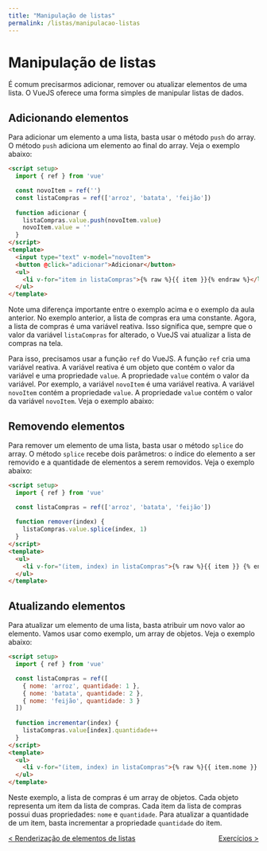 ```yaml
---
title: "Manipulação de listas"
permalink: /listas/manipulacao-listas
---
```


# Manipulação de listas

É comum precisarmos adicionar, remover ou atualizar elementos de uma lista. O VueJS oferece uma forma simples de manipular listas de dados.

## Adicionando elementos

Para adicionar um elemento a uma lista, basta usar o método `push` do array. O método `push` adiciona um elemento ao final do array. Veja o exemplo abaixo:

```html
<script setup>
  import { ref } from 'vue'

  const novoItem = ref('')
  const listaCompras = ref(['arroz', 'batata', 'feijão'])
  
  function adicionar {
    listaCompras.value.push(novoItem.value)
    novoItem.value = ''
  }
</script>
<template>
  <input type="text" v-model="novoItem">
  <button @click="adicionar">Adicionar</button>
  <ul>
    <li v-for="item in listaCompras">{% raw %}{{ item }}{% endraw %}</li>
  </ul>
</template>
```

Note uma diferença importante entre o exemplo acima e o exemplo da aula anterior. No exemplo anterior, a lista de compras era uma constante. Agora, a lista de compras é uma variável reativa. Isso significa que, sempre que o valor da variável `listaCompras` for alterado, o VueJS vai atualizar a lista de compras na tela.

Para isso, precisamos usar a função `ref` do VueJS. A função `ref` cria uma variável reativa. A variável reativa é um objeto que contém o valor da variável e uma propriedade `value`. A propriedade `value` contém o valor da variável. Por exemplo, a variável `novoItem` é uma variável reativa. A variável `novoItem` contém a propriedade `value`. A propriedade `value` contém o valor da variável `novoItem`. Veja o exemplo abaixo:

## Removendo elementos

Para remover um elemento de uma lista, basta usar o método `splice` do array. O método `splice` recebe dois parâmetros: o índice do elemento a ser removido e a quantidade de elementos a serem removidos. Veja o exemplo abaixo:

```html
<script setup>
  import { ref } from 'vue'

  const listaCompras = ref(['arroz', 'batata', 'feijão'])
  
  function remover(index) {
    listaCompras.value.splice(index, 1)
  }
</script>
<template>
  <ul>
    <li v-for="(item, index) in listaCompras">{% raw %}{{ item }} {% endraw %}<button @click="remover(index)">Remover</button></li>
  </ul>
</template>
```

## Atualizando elementos

Para atualizar um elemento de uma lista, basta atribuir um novo valor ao elemento. Vamos usar como exemplo, um array de objetos. Veja o exemplo abaixo:

```html
<script setup>
  import { ref } from 'vue'

  const listaCompras = ref([
    { nome: 'arroz', quantidade: 1 },
    { nome: 'batata', quantidade: 2 },
    { nome: 'feijão', quantidade: 3 }
  ])
  
  function incrementar(index) {
    listaCompras.value[index].quantidade++
  }
</script>
<template>
  <ul>
    <li v-for="(item, index) in listaCompras">{% raw %}{{ item.nome }} - {{ item.quantidade }} {% endraw %}<button @click="incrementar(index)">Incrementar</button></li>
  </ul>
</template>
```

Neste exemplo, a lista de compras é um array de objetos. Cada objeto representa um item da lista de compras. Cada item da lista de compras possui duas propriedades: `nome` e `quantidade`. Para atualizar a quantidade de um item, basta incrementar a propriedade `quantidade` do item.

<span style="display: flex; justify-content: space-between;"><span>[&lt; Renderização de elementos de listas](renderizacao-elementos.html "Anterior")</span><span>[Exercícios &gt;](exercicios.html "Próximo")</span></span>